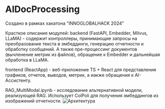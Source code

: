 # AIDocProcessing
Создано в рамках хакатона "INNOGLOBALHACK 2024"

Красткое описание модулей:
backend (FastAPI, Embedder, Milvus, LLaMA) - содержит контроллеры, принимающие запросы на преобразование текста в эмбеддинги, генерацию отчетности и обработку сообщений. А также пре-процессинг документов (вычленение метрик из файлов), обращение к Embedder и дальнейшая обработка в LLaMA.

frontend (ReactApp) - веб-приложение TS + React для представления графиков, отчетов, выводов, метрик, а иакже обращения к AI-Ассистенту.

RAG_MultiModal.ipynb - исследование альтернативной модели, реализующей RAG. Использует ColPoli для получения эмбеддингов из изображений отчетности.
![Архитектура](https://github.com/user-attachments/assets/9ece11c0-1588-4c0c-9292-84a33016411c)
